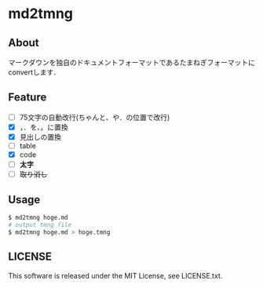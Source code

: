 # md2tmng

## About

マークダウンを独自のドキュメントフォーマットであるたまねぎフォーマットに
convertします．

## Feature

- [ ] 75文字の自動改行(ちゃんと、や．の位置で改行)
- [x] ，．を、。に置換
- [x] 見出しの置換
- [ ] table
- [x] code
- [ ] **太字**
- [ ] ~~取り消し~~

## Usage

```sh
$ md2tmng hoge.md
# output tmng file
$ md2tmng hoge.md > hoge.tmng
```

## LICENSE

This software is released under the MIT License, see LICENSE.txt.

